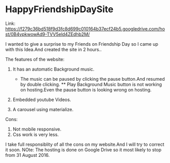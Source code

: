 # HappyFriendshipDaySite
Link: https://f279c36bd518f9d3fc8d699c010164b37ecf24b5.googledrive.com/host/0B4vpkwowAd9-TVV5eld4ZEdhb2M/

I wanted to give a surprise to my Friends on Friendship Day so I came up with this Idea.And created the site in 2 hours..

The features of the website:
1. It has an automatic Background music.
   * The music can be paused by clicking the pause button.And resumed by double clicking.
     ** Play Background Music button is not working on hosting.Even the pause button is looking wrong on hosting.
     
2. Embedded youtube Videos.
3. A carousel using materialize.


Cons:
1. Not mobile responsive.
2. Css work is very less.


I take full responsiblity of all the cons on my website.And I will try to correct it soon.
NOte: The hosting is done on Google Drive so it most likely to stop from 31 August 2016.
